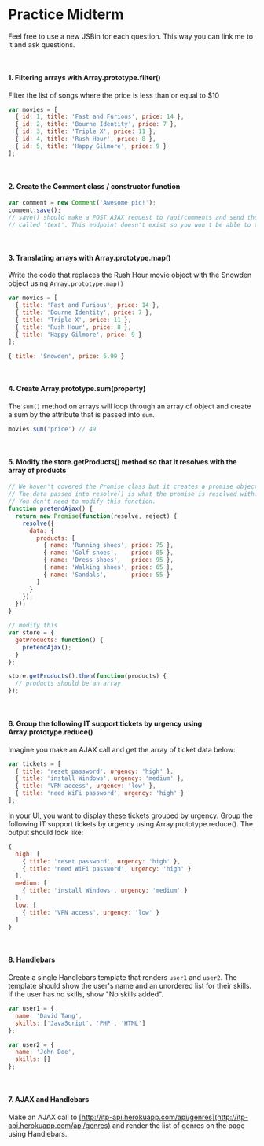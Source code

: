 Practice Midterm
=======

Feel free to use a new JSBin for each question. This way you can link me to it and ask questions.

#### 1. Filtering arrays with Array.prototype.filter()

Filter the list of songs where the price is less than or equal to $10

```js
var movies = [
  { id: 1, title: 'Fast and Furious', price: 14 },
  { id: 2, title: 'Bourne Identity', price: 7 },
  { id: 3, title: 'Triple X', price: 11 },
  { id: 4, title: 'Rush Hour', price: 8 },
  { id: 5, title: 'Happy Gilmore', price: 9 }
];
```

#### 2. Create the Comment class / constructor function

```js
var comment = new Comment('Awesome pic!');
comment.save();
// save() should make a POST AJAX request to /api/comments and send the data under a field
// called 'text'. This endpoint doesn't exist so you won't be able to test it.
```


#### 3. Translating arrays with Array.prototype.map()

Write the code that replaces the Rush Hour movie object with the Snowden object using `Array.prototype.map()`

```js
var movies = [
  { title: 'Fast and Furious', price: 14 },
  { title: 'Bourne Identity', price: 7 },
  { title: 'Triple X', price: 11 },
  { title: 'Rush Hour', price: 8 },
  { title: 'Happy Gilmore', price: 9 }
];
```

```js
{ title: 'Snowden', price: 6.99 }
```

#### 4. Create Array.prototype.sum(property)

The `sum()` method on arrays will loop through an array of object and create a sum by the attribute that is passed into `sum`.

```js
movies.sum('price') // 49
```

#### 5. Modify the store.getProducts() method so that it resolves with the array of products

```js
// We haven't covered the Promise class but it creates a promise object.
// The data passed into resolve() is what the promise is resolved with.
// You don't need to modify this function.
function pretendAjax() {
  return new Promise(function(resolve, reject) {
    resolve({
      data: {
        products: [
          { name: 'Running shoes', price: 75 },
          { name: 'Golf shoes',    price: 85 },
          { name: 'Dress shoes',   price: 95 },
          { name: 'Walking shoes', price: 65 },
          { name: 'Sandals',       price: 55 }
        ]
      }
    });
  });
}

// modify this
var store = {
  getProducts: function() {
    pretendAjax();
  }
};

store.getProducts().then(function(products) {
  // products should be an array
});
```


#### 6. Group the following IT support tickets by urgency using Array.prototype.reduce()

Imagine you make an AJAX call and get the array of ticket data below:

```js
var tickets = [
  { title: 'reset password', urgency: 'high' },
  { title: 'install Windows', urgency: 'medium' },
  { title: 'VPN access', urgency: 'low' },
  { title: 'need WiFi password', urgency: 'high' }
];
```

In your UI, you want to display these tickets grouped by urgency. Group the following IT support tickets by urgency using Array.prototype.reduce(). The output should look like:

```js
{
  high: [
    { title: 'reset password', urgency: 'high' },
    { title: 'need WiFi password', urgency: 'high' }
  ],
  medium: [
    { title: 'install Windows', urgency: 'medium' }
  ],
  low: [
    { title: 'VPN access', urgency: 'low' }
  ]
}
```

#### 8. Handlebars

Create a single Handlebars template that renders `user1` and `user2`. The template should show the user's name and an unordered list for their skills. If the user has no skills, show "No skills added".

```js
var user1 = {
  name: 'David Tang',
  skills: ['JavaScript', 'PHP', 'HTML']
};

var user2 = {
  name: 'John Doe',
  skills: []
};
```

#### 7. AJAX and Handlebars

Make an AJAX call to [http://itp-api.herokuapp.com/api/genres](http://itp-api.herokuapp.com/api/genres) and render the list of genres on the page using Handlebars.

<style>
  h4 {
    margin-top: 50px;
  }
</style>
